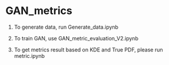 # GAN_metrics

1. To generate data, run Generate_data.ipynb

2. To train GAN, use GAN_metric_evaluation_V2.ipynb

3. To get metrics result based  on KDE and True PDF, please run metric.ipynb
